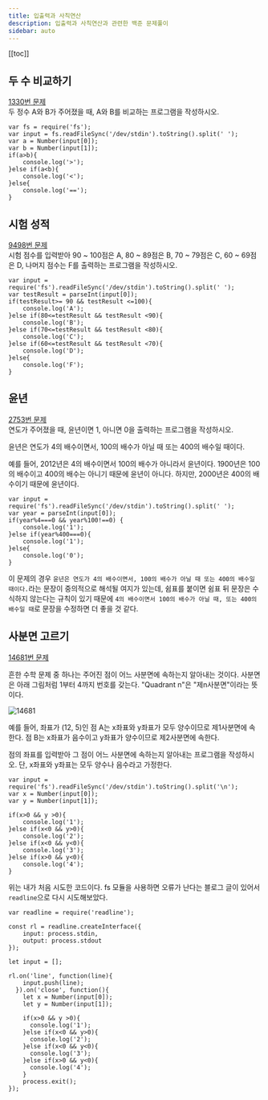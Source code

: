 ```yaml
---
title: 입출력과 사칙연산
description: 입출력과 사칙연산과 관련한 백준 문제풀이
sidebar: auto
---
```


[[toc]]

## 두 수 비교하기

[1330번 문제](https://www.acmicpc.net/problem/1330)  
두 정수 A와 B가 주어졌을 때, A와 B를 비교하는 프로그램을 작성하시오.

```
var fs = require('fs');
var input = fs.readFileSync('/dev/stdin').toString().split(' ');
var a = Number(input[0]);
var b = Number(input[1]);
if(a>b){
    console.log('>');
}else if(a<b){
    console.log('<');
}else{
    console.log('==');
}
```

## 시험 성적

[9498번 문제](https://www.acmicpc.net/problem/9498)  
시험 점수를 입력받아 90 ~ 100점은 A, 80 ~ 89점은 B, 70 ~ 79점은 C, 60 ~ 69점은 D, 나머지 점수는 F를 출력하는 프로그램을 작성하시오.

```
var input = require('fs').readFileSync('/dev/stdin').toString().split(' ');
var testResult = parseInt(input[0]);
if(testResult>= 90 && testResult <=100){
    console.log('A');
}else if(80<=testResult && testResult <90){
    console.log('B');
}else if(70<=testResult && testResult <80){
    console.log('C');
}else if(60<=testResult && testResult <70){
    console.log('D');
}else{
    console.log('F');
}
```

## 윤년

[2753번 문제](https://www.acmicpc.net/problem/2753)  
연도가 주어졌을 때, 윤년이면 1, 아니면 0을 출력하는 프로그램을 작성하시오.

윤년은 연도가 4의 배수이면서, 100의 배수가 아닐 때 또는 400의 배수일 때이다.

예를 들어, 2012년은 4의 배수이면서 100의 배수가 아니라서 윤년이다. 1900년은 100의 배수이고 400의 배수는 아니기 때문에 윤년이 아니다. 하지만, 2000년은 400의 배수이기 때문에 윤년이다.

```
var input = require('fs').readFileSync('/dev/stdin').toString().split(' ');
var year = parseInt(input[0]);
if(year%4===0 && year%100!==0) {
    console.log('1');
}else if(year%400===0){
    console.log('1');
}else{
    console.log('0');
}
```

이 문제의 경우 `윤년은 연도가 4의 배수이면서, 100의 배수가 아닐 때 또는 400의 배수일 때이다.`라는 문장이 중의적으로 해석될 여지가 있는데, 쉼표를 붙이면 쉼표 뒤 문장은 수식하지 않는다는 규칙이 있기 때문에 `4의 배수이면서 100의 배수가 아닐 때, 또는 400의 배수일 때`로 문장을 수정하면 더 좋을 것 같다.

## 사분면 고르기

[14681번 문제](https://www.acmicpc.net/problem/14681)

흔한 수학 문제 중 하나는 주어진 점이 어느 사분면에 속하는지 알아내는 것이다. 사분면은 아래 그림처럼 1부터 4까지 번호를 갖는다. "Quadrant n"은 "제n사분면"이라는 뜻이다.

![14681](https://onlinejudgeimages.s3-ap-northeast-1.amazonaws.com/problem/14681/1.png)

예를 들어, 좌표가 (12, 5)인 점 A는 x좌표와 y좌표가 모두 양수이므로 제1사분면에 속한다. 점 B는 x좌표가 음수이고 y좌표가 양수이므로 제2사분면에 속한다.

점의 좌표를 입력받아 그 점이 어느 사분면에 속하는지 알아내는 프로그램을 작성하시오. 단, x좌표와 y좌표는 모두 양수나 음수라고 가정한다.

```
var input = require('fs').readFileSync('/dev/stdin').toString().split('\n');
var x = Number(input[0]);
var y = Number(input[1]);

if(x>0 && y >0){
    console.log('1');
}else if(x<0 && y>0){
    console.log('2');
}else if(x<0 && y<0){
    console.log('3');
}else if(x>0 && y<0){
    console.log('4');
}
```

위는 내가 처음 시도한 코드이다. fs 모듈을 사용하면 오류가 난다는 블로그 글이 있어서 `readline`으로 다시 시도해보았다.

```
var readline = require('readline');

const rl = readline.createInterface({
    input: process.stdin,
    output: process.stdout
});

let input = [];

rl.on('line', function(line){
    input.push(line);
  }).on('close', function(){
    let x = Number(input[0]);
    let y = Number(input[1]);

    if(x>0 && y >0){
      console.log('1');
    }else if(x<0 && y>0){
      console.log('2');
    }else if(x<0 && y<0){
      console.log('3');
    }else if(x>0 && y<0){
      console.log('4');
    }
    process.exit();
});

```
